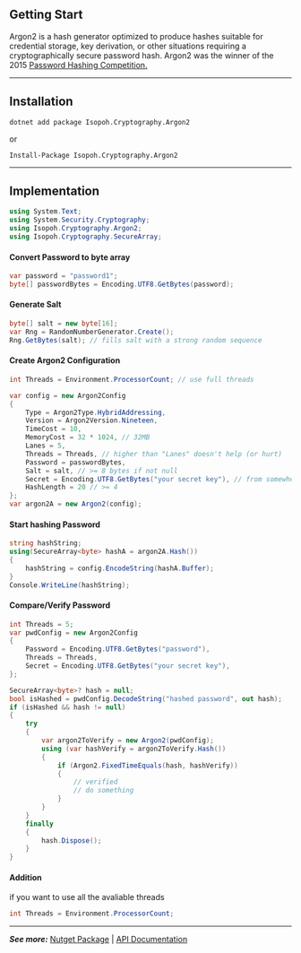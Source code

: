 ## Getting Start

Argon2 is a hash generator optimized to produce hashes suitable for credential storage, key derivation, or other situations requiring a cryptographically secure password hash. Argon2 was the winner of the 2015 <a target="_blank" href="https://www.password-hashing.net/">Password Hashing Competition.</a>

---

## Installation

```
dotnet add package Isopoh.Cryptography.Argon2
```

or

```
Install-Package Isopoh.Cryptography.Argon2
```

---

## Implementation

```csharp
using System.Text;
using System.Security.Cryptography;
using Isopoh.Cryptography.Argon2;
using Isopoh.Cryptography.SecureArray;
```

#### Convert Password to byte array

```csharp
var password = "password1";
byte[] passwordBytes = Encoding.UTF8.GetBytes(password);
```

#### Generate Salt

```csharp
byte[] salt = new byte[16];
var Rng = RandomNumberGenerator.Create();
Rng.GetBytes(salt); // fills salt with a strong random sequence
```

#### Create Argon2 Configuration

```csharp
int Threads = Environment.ProcessorCount; // use full threads

var config = new Argon2Config
{
    Type = Argon2Type.HybridAddressing,
    Version = Argon2Version.Nineteen,
    TimeCost = 10,
    MemoryCost = 32 * 1024, // 32MB
    Lanes = 5,
    Threads = Threads, // higher than "Lanes" doesn't help (or hurt)
    Password = passwordBytes,
    Salt = salt, // >= 8 bytes if not null
    Secret = Encoding.UTF8.GetBytes("your secret key"), // from somewhere
    HashLength = 20 // >= 4
};
var argon2A = new Argon2(config);
```

#### Start hashing Password

```csharp
string hashString;
using(SecureArray<byte> hashA = argon2A.Hash())
{
    hashString = config.EncodeString(hashA.Buffer);
}
Console.WriteLine(hashString);
```

#### Compare/Verify Password

```csharp
int Threads = 5;
var pwdConfig = new Argon2Config
{
    Password = Encoding.UTF8.GetBytes("password"),
    Threads = Threads,
    Secret = Encoding.UTF8.GetBytes("your secret key"),
};

SecureArray<byte>? hash = null;
bool isHashed = pwdConfig.DecodeString("hashed password", out hash);
if (isHashed && hash != null)
{
    try
    {
        var argon2ToVerify = new Argon2(pwdConfig);
        using (var hashVerify = argon2ToVerify.Hash())
        {
            if (Argon2.FixedTimeEquals(hash, hashVerify))
            {
                // verified
                // do something
            }
        }
    }
    finally
    {
        hash.Dispose();
    }
}
```

#### Addition

if you want to use all the avaliable threads

```csharp
int Threads = Environment.ProcessorCount;
```

---

_**See more:**_ <a href="https://www.nuget.org/packages/Isopoh.Cryptography.Argon2" target="_blank">Nutget Package</a> | <a target="_blank" href="https://mheyman.github.io/Isopoh.Cryptography.Argon2/api/Isopoh.Cryptography.Argon2.Argon2Config.html">API Documentation</a>
